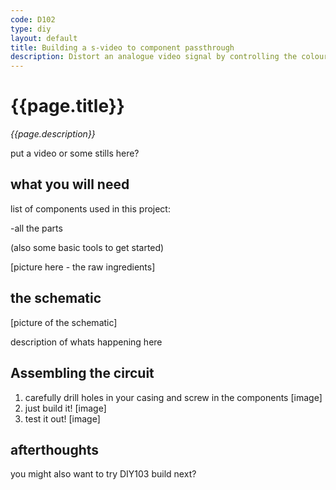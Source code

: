 ```yaml
---
code: D102
type: diy
layout: default
title: Building a s-video to component passthrough
description: Distort an analogue video signal by controlling the colour and brightness
---
```


# {{page.title}}
*{{page.description}}*

put a video or some stills here?

## what you will need

list of components used in this project:

-all the parts

(also some basic tools to get started)

[picture here - the raw ingredients]

## the schematic

[picture of the schematic]

description of whats happening here

## Assembling the circuit

1. carefully drill holes in your casing and screw in the components
[image]
2. just build it!
[image]
3. test it out! 
[image]

## afterthoughts



you might also want to try DIY103 build next?